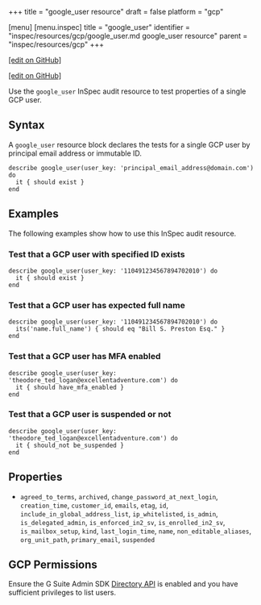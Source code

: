 +++
title = "google_user resource"
draft = false
platform = "gcp"

[menu]
  [menu.inspec]
    title = "google_user"
    identifier = "inspec/resources/gcp/google_user.md google_user resource"
    parent = "inspec/resources/gcp"
+++

[\[edit on GitHub\]](https://github.com/inspec/inspec-gcp/blob/master/docs/resources/google_user.md)

[\[edit on GitHub\]](https://github.com/inspec/inspec/blob/master/www/content/inspec/resources/google_user.md)

Use the `google_user` InSpec audit resource to test properties of a single GCP user.

## Syntax

A `google_user` resource block declares the tests for a single GCP user by principal email address or immutable ID.

    describe google_user(user_key: 'principal_email_address@domain.com') do
      it { should exist }
    end

## Examples

The following examples show how to use this InSpec audit resource.

### Test that a GCP user with specified ID exists

    describe google_user(user_key: '110491234567894702010') do
      it { should exist }
    end

### Test that a GCP user has expected full name

    describe google_user(user_key: '110491234567894702010') do
      its('name.full_name') { should eq "Bill S. Preston Esq." }
    end

### Test that a GCP user has MFA enabled

    describe google_user(user_key: 'theodore_ted_logan@excellentadventure.com') do
      it { should have_mfa_enabled }
    end

### Test that a GCP user is suspended or not

    describe google_user(user_key: 'theodore_ted_logan@excellentadventure.com') do
      it { should_not be_suspended }
    end

## Properties

- `agreed_to_terms`, `archived`, `change_password_at_next_login`, `creation_time`, `customer_id`, `emails`, `etag`, `id`, `include_in_global_address_list`, `ip_whitelisted`, `is_admin`, `is_delegated_admin`, `is_enforced_in2_sv`, `is_enrolled_in2_sv`, `is_mailbox_setup`, `kind`, `last_login_time`, `name`, `non_editable_aliases`, `org_unit_path`, `primary_email`, `suspended`

## GCP Permissions

Ensure the G Suite Admin SDK [Directory API](https://developers.google.com/admin-sdk/directory/) is enabled and you have sufficient privileges to list users.
